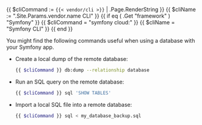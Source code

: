 {{ $cliCommand := `{{< vendor/cli >}}` | .Page.RenderString }}
{{ $cliName := ".Site.Params.vendor.name CLI" }}
{{ if eq ( .Get "framework" ) "Symfony" }}
  {{ $cliCommand = "symfony cloud:" }}
  {{ $cliName = "Symfony CLI" }}
{{ end }}

You might find the following commands useful when using a database with your Symfony app.

-   Create a local dump of the remote database:

    ```bash
    {{ $cliCommand }} db:dump --relationship database
    ```

-   Run an SQL query on the remote database:

    ```bash
    {{ $cliCommand }} sql 'SHOW TABLES'
    ```

-   Import a local SQL file into a remote database:

    ```bash
    {{ $cliCommand }} sql < my_database_backup.sql
    ```
